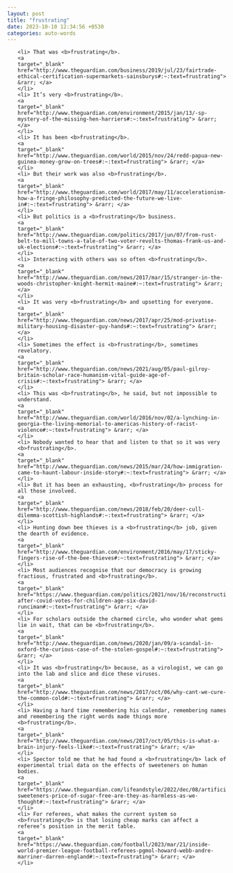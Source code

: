 ```yaml
---
layout: post
title: "frustrating"
date: 2023-10-10 12:34:56 +0530
categories: auto-words
---
```

<ol>

    <li> That was <b>frustrating</b>.
    <a 
    target="_blank" 
    href="http://www.theguardian.com/business/2019/jul/23/fairtrade-ethical-certification-supermarkets-sainsburys#:~:text=frustrating"> &rarr; </a>
    </li>
    <li> It’s very <b>frustrating</b>.
    <a 
    target="_blank" 
    href="http://www.theguardian.com/environment/2015/jan/13/-sp-mystery-of-the-missing-hen-harriers#:~:text=frustrating"> &rarr; </a>
    </li>
    <li> It has been <b>frustrating</b>.
    <a 
    target="_blank" 
    href="http://www.theguardian.com/world/2015/nov/24/redd-papua-new-guinea-money-grow-on-trees#:~:text=frustrating"> &rarr; </a>
    </li>
    <li> But their work was also <b>frustrating</b>.
    <a 
    target="_blank" 
    href="http://www.theguardian.com/world/2017/may/11/accelerationism-how-a-fringe-philosophy-predicted-the-future-we-live-in#:~:text=frustrating"> &rarr; </a>
    </li>
    <li> But politics is a <b>frustrating</b> business.
    <a 
    target="_blank" 
    href="http://www.theguardian.com/politics/2017/jun/07/from-rust-belt-to-mill-towns-a-tale-of-two-voter-revolts-thomas-frank-us-and-uk-elections#:~:text=frustrating"> &rarr; </a>
    </li>
    <li> Interacting with others was so often <b>frustrating</b>.
    <a 
    target="_blank" 
    href="http://www.theguardian.com/news/2017/mar/15/stranger-in-the-woods-christopher-knight-hermit-maine#:~:text=frustrating"> &rarr; </a>
    </li>
    <li> It was very <b>frustrating</b> and upsetting for everyone.
    <a 
    target="_blank" 
    href="http://www.theguardian.com/news/2017/apr/25/mod-privatise-military-housing-disaster-guy-hands#:~:text=frustrating"> &rarr; </a>
    </li>
    <li> Sometimes the effect is <b>frustrating</b>, sometimes revelatory.
    <a 
    target="_blank" 
    href="http://www.theguardian.com/news/2021/aug/05/paul-gilroy-britain-scholar-race-humanism-vital-guide-age-of-crisis#:~:text=frustrating"> &rarr; </a>
    </li>
    <li> This was <b>frustrating</b>, he said, but not impossible to understand.
    <a 
    target="_blank" 
    href="http://www.theguardian.com/world/2016/nov/02/a-lynching-in-georgia-the-living-memorial-to-americas-history-of-racist-violence#:~:text=frustrating"> &rarr; </a>
    </li>
    <li> Nobody wanted to hear that and listen to that so it was very <b>frustrating</b>.
    <a 
    target="_blank" 
    href="http://www.theguardian.com/news/2015/mar/24/how-immigration-came-to-haunt-labour-inside-story#:~:text=frustrating"> &rarr; </a>
    </li>
    <li> But it has been an exhausting, <b>frustrating</b> process for all those involved.
    <a 
    target="_blank" 
    href="http://www.theguardian.com/news/2018/feb/20/deer-cull-dilemma-scottish-highlands#:~:text=frustrating"> &rarr; </a>
    </li>
    <li> Hunting down bee thieves is a <b>frustrating</b> job, given the dearth of evidence.
    <a 
    target="_blank" 
    href="http://www.theguardian.com/environment/2016/may/17/sticky-fingers-rise-of-the-bee-thieves#:~:text=frustrating"> &rarr; </a>
    </li>
    <li> Most audiences recognise that our democracy is growing fractious, frustrated and <b>frustrating</b>.
    <a 
    target="_blank" 
    href="https://www.theguardian.com/politics/2021/nov/16/reconstruction-after-covid-votes-for-children-age-six-david-runciman#:~:text=frustrating"> &rarr; </a>
    </li>
    <li> For scholars outside the charmed circle, who wonder what gems lie in wait, that can be <b>frustrating</b>.
    <a 
    target="_blank" 
    href="http://www.theguardian.com/news/2020/jan/09/a-scandal-in-oxford-the-curious-case-of-the-stolen-gospel#:~:text=frustrating"> &rarr; </a>
    </li>
    <li> It was <b>frustrating</b> because, as a virologist, we can go into the lab and slice and dice these viruses.
    <a 
    target="_blank" 
    href="http://www.theguardian.com/news/2017/oct/06/why-cant-we-cure-the-common-cold#:~:text=frustrating"> &rarr; </a>
    </li>
    <li> Having a hard time remembering his calendar, remembering names and remembering the right words made things more <b>frustrating</b>.
    <a 
    target="_blank" 
    href="http://www.theguardian.com/news/2017/oct/05/this-is-what-a-brain-injury-feels-like#:~:text=frustrating"> &rarr; </a>
    </li>
    <li> Spector told me that he had found a <b>frustrating</b> lack of experimental trial data on the effects of sweeteners on human bodies.
    <a 
    target="_blank" 
    href="https://www.theguardian.com/lifeandstyle/2022/dec/08/artificial-sweeteners-price-of-sugar-free-are-they-as-harmless-as-we-thought#:~:text=frustrating"> &rarr; </a>
    </li>
    <li> For referees, what makes the current system so <b>frustrating</b> is that losing cheap marks can affect a referee’s position in the merit table.
    <a 
    target="_blank" 
    href="https://www.theguardian.com/football/2023/mar/21/inside-world-premier-league-football-referees-pgmol-howard-webb-andre-marriner-darren-england#:~:text=frustrating"> &rarr; </a>
    </li>